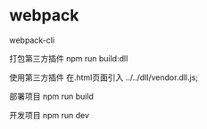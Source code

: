 # webpack
webpack-cli

打包第三方插件
npm run build:dll

使用第三方插件
在.html页面引入 ../../dll/vendor.dll.js;

部署项目
npm run build

开发项目
npm run dev
